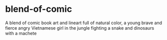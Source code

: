 # blend-of-comic
A blend of comic book art and lineart full of natural color, a young brave and fierce angry Vietnamese girl in the jungle fighting a snake and dinosaurs with a machete

